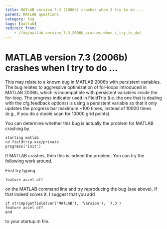 ```yaml
---
title: MATLAB version 7.3 (2006b) crashes when I try to do ...
parent: MATLAB questions
category: faq
tags: [matlab]
redirect_from:
    - /faq/matlab_version_7.3_2006b_crashes_when_i_try_to_do/
---
```


# MATLAB version 7.3 (2006b) crashes when I try to do ...

This may relate to a known bug in MATLAB 2006b with persistent variables. The bug relates to aggressive optimization of for-loops introduced in MATLAB 2006b, which is incompatible with persistent variables inside the for-loop. The progress indicator used in FieldTrip (i.e. the one that is dealing with the cfg.feedback options) is using a persistent variable so that it only updates the progress bar maximum ~100 times, instead of 10000 times (e.g., if you do a dipole scan for 10000 grid points).

You can determine whether this bug is actually the problem for MATLAB crashing by

    starting matlab
    cd fieldtrip-xxx/private
    progress('init')

If MATLAB crashes, then this is indeed the problem. You can try the following work around.

First try typing

    feature accel off

on the MATLAB command line and try reproducing the bug (see above). If that indeed solves it, I suggest that you add

    if strcmp(getfield(ver('MATLAB'), 'Version'), '7.3')
    feature accel off
    end

to your startup.m file.
